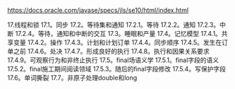

https://docs.oracle.com/javase/specs/jls/se10/html/index.html

17.线程和锁
17.1。同步
17.2。等待集和通知
17.2.1。等待
17.2.2。通知
17.2.3。中断
17.2.4。等待，通知和中断的交互
17.3。睡眠和产量
17.4。记忆模型
17.4.1。共享变量
17.4.2。操作
17.4.3。计划和计划订单
17.4.4。同步顺序
17.4.5。发生在订单之前
17.4.6。处决
17.4.7。形成良好的执行
17.4.8。执行和因果关系要求
17.4.9。可观察行为和非终止执行
17.5。final场语义学
17.5.1。final字段的语义
17.5.2。final施工期间阅读领域
17.5.3。随后的final字段修改
17.5.4。写保护字段
17.6。单词撕裂
17.7。非原子处理double和long